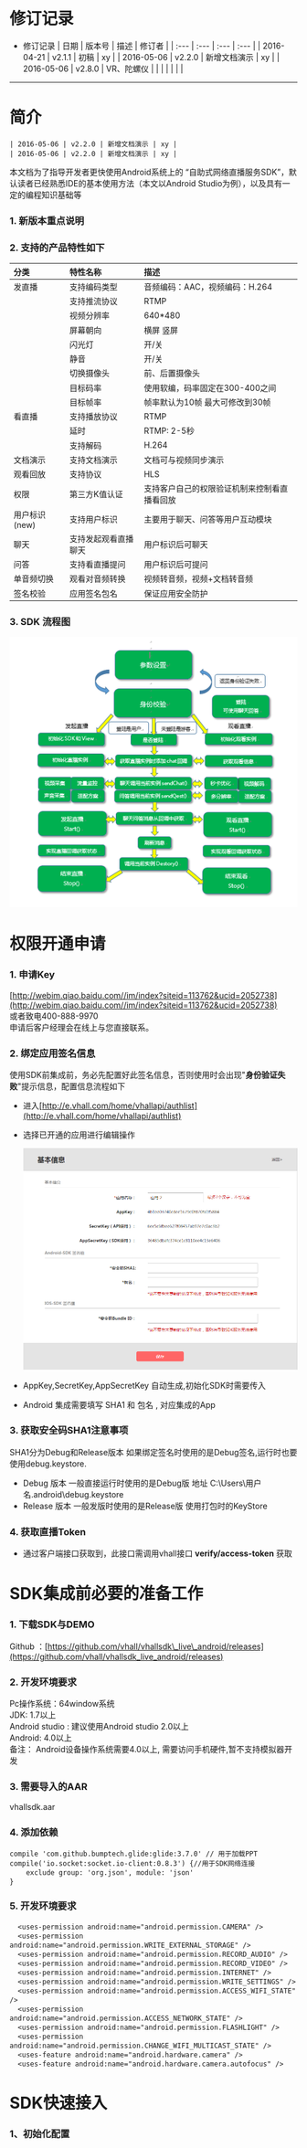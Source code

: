 # 修订记录

* 修订记录
  | 日期 | 版本号 | 描述 | 修订者 |
  | :--- | :--- | :--- | :--- |
  | 2016-04-21 | v2.1.1 | 初稿 | xy |
  | 2016-05-06 | v2.2.0 | 新增文档演示 | xy |
  | 2016-05-06 | v2.8.0 | VR、陀螺仪 |  |
  |  |  |  |  |

---

# 简介

```
| 2016-05-06 | v2.2.0 | 新增文档演示 | xy |
| 2016-05-06 | v2.2.0 | 新增文档演示 | xy |
```

本文档为了指导开发者更快使用Android系统上的 “自助式网络直播服务SDK”，默认读者已经熟悉IDE的基本使用方法（本文以Android Studio为例），以及具有一定的编程知识基础等

### 1. 新版本重点说明

### 2. 支持的产品特性如下

| 分类 | 特性名称 | 描述 |
| :--- | :--- | :--- |
| 发直播 | 支持编码类型 | 音频编码：AAC，视频编码：H.264 |
|  | 支持推流协议 | RTMP |
|  | 视频分辨率 | 640\*480 |
|  | 屏幕朝向 | 横屏 竖屏 |
|  | 闪光灯 | 开/关 |
|  | 静音 | 开/关 |
|  | 切换摄像头 | 前、后置摄像头 |
|  | 目标码率 | 使用软编，码率固定在300-400之间 |
|  | 目标帧率 | 帧率默认为10帧 最大可修改到30帧 |
| 看直播 | 支持播放协议 | RTMP |
|  | 延时 | RTMP: 2-5秒 |
|  | 支持解码 | H.264 |
| 文档演示 | 支持文档演示 | 文档可与视频同步演示 |
| 观看回放 | 支持协议 | HLS |
| 权限 | 第三方K值认证 | 支持客户自己的权限验证机制来控制看直播看回放 |
| 用户标识\(new\) | 支持用户标识 | 主要用于聊天、问答等用户互动模块 |
| 聊天 | 支持发起观看直播聊天 | 用户标识后可聊天 |
| 问答 | 支持看直播提问 | 用户标识后可提问 |
| 单音频切换 | 观看对音频转换 | 视频转音频，视频+文档转音频 |
| 签名校验 | 应用签名包名 | 保证应用安全防护 |

### 3. SDK 流程图

![](/assets/1502357659.jpg)

# 权限开通申请

### 1. 申请Key

[http://webim.qiao.baidu.com//im/index?siteid=113762&ucid=2052738](http://webim.qiao.baidu.com//im/index?siteid=113762&ucid=2052738)  
或者致电400-888-9970  
申请后客户经理会在线上与您直接联系。

### 2. 绑定应用签名信息

使用SDK前集成前，务必先配置好此签名信息，否则使用时会出现"**身份验证失败**"提示信息，配置信息流程如下

* 进入[http://e.vhall.com/home/vhallapi/authlist](http://e.vhall.com/home/vhallapi/authlist) 
* 选择已开通的应用进行编辑操作

  ![](/assets/create_auth.jpg)

* AppKey,SecretKey,AppSecretKey 自动生成,初始化SDK时需要传入

* Android 集成需要填写 SHA1 和 包名 , 对应集成的App 

### 3. 获取安全码SHA1注意事项

SHA1分为Debug和Release版本 如果绑定签名时使用的是Debug签名,运行时也要使用debug.keystore.

* Debug 版本 一般直接运行时使用的是Debug版 地址 C:\Users\用户名.android\debug.keystore
* Release 版本 一般发版时使用的是Release版 使用打包时的KeyStore

### 4. 获取直播Token

* 通过客户端接口获取到，此接口需调用vhall接口 **verify/access-token** 获取

# SDK集成前必要的准备工作

### 1. 下载SDK与DEMO

Github ：[https://github.com/vhall/vhallsdk\_live\_android/releases](https://github.com/vhall/vhallsdk_live_android/releases)

### 2. 开发环境要求

Pc操作系统：64window系统  
JDK: 1.7以上  
Android studio : 建议使用Android studio 2.0以上  
Android: 4.0以上  
备注： Android设备操作系统需要4.0以上, 需要访问手机硬件,暂不支持模拟器开发

### 3. 需要导入的AAR

vhallsdk.aar

### 4. 添加依赖

```
compile 'com.github.bumptech.glide:glide:3.7.0' // 用于加载PPT
compile('io.socket:socket.io-client:0.8.3') {//用于SDK网络连接
    exclude group: 'org.json', module: 'json'
}
```

### 5. 开发环境要求

```
  <uses-permission android:name="android.permission.CAMERA" />
  <uses-permission android:name="android.permission.WRITE_EXTERNAL_STORAGE" />
  <uses-permission android:name="android.permission.RECORD_AUDIO" />
  <uses-permission android:name="android.permission.RECORD_VIDEO" />
  <uses-permission android:name="android.permission.INTERNET" />
  <uses-permission android:name="android.permission.WRITE_SETTINGS" />
  <uses-permission android:name="android.permission.ACCESS_WIFI_STATE" />
  <uses-permission android:name="android.permission.ACCESS_NETWORK_STATE" />
  <uses-permission android:name="android.permission.FLASHLIGHT" />
  <uses-permission android:name="android.permission.CHANGE_WIFI_MULTICAST_STATE" />
  <uses-feature android:name="android.hardware.camera" />
  <uses-feature android:name="android.hardware.camera.autofocus" />

```

# SDK快速接入
### 1、初始化配置








